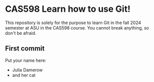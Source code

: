 # CAS598 Learn how to use Git!

This repository is solely for the purpose to learn Git in the fall 2024 semester at ASU in the CAS598 course. 
You cannot break anything, so don't be afraid.

## First commit

Put your name here:
- Julia Damerow
- and her cat

